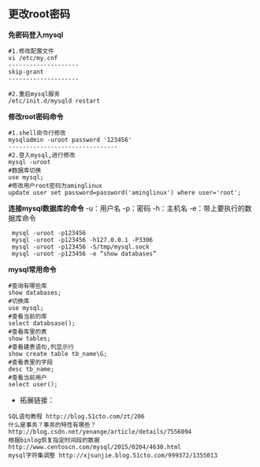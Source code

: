 ## 更改root密码
__免密码登入mysql__
```
#1.修改配置文件
vi /etc/my.cnf
--------------------
skip-grant
--------------------

#2.重启mysql服务 
/etc/init.d/mysqld restart
```

__修改root密码命令__
```
#1.shell命令行修改
mysqladmin -uroot password '123456' 
-------------------------------
#2.登入mysql,进行修改
mysql -uroot 
#数据库切换
use mysql; 
#修改用户root密码为aminglinux
update user set password=password('aminglinux') where user='root'; 
```

__连接mysql数据库的命令__
-u：用户名
-p：密码
-h：主机名
-e：带上要执行的数据库命令
```
 mysql -uroot -p123456
 mysql -uroot -p123456 -h127.0.0.1 -P3306
 mysql -uroot -p123456 -S/tmp/mysql.sock
 mysql -uroot -p123456 -e “show databases”
```

__mysql常用命令__
```
#查询有哪些库 
show databases;
#切换库 
use mysql;
#查看当前的库 
select databsase(); 
#查看库里的表 
show tables;
#查看建表语句,列显示行
show create table tb_name\G;
#查看表里的字段 
desc tb_name;
#查看当前用户 
select user();
```

- 拓展链接：  
```
SQL语句教程 http://blog.51cto.com/zt/206 
什么是事务？事务的特性有哪些？ http://blog.csdn.net/yenange/article/details/7556094
根据binlog恢复指定时间段的数据 http://www.centoscn.com/mysql/2015/0204/4630.html
mysql字符集调整 http://xjsunjie.blog.51cto.com/999372/1355013
```
